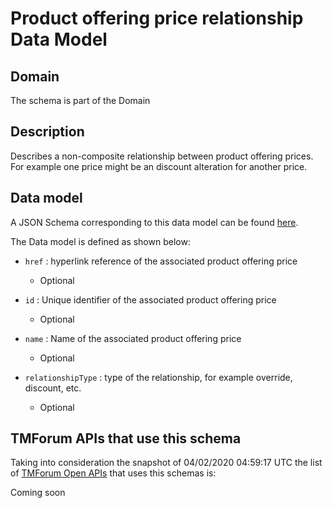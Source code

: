 # Product offering price relationship Data Model

## Domain

The  schema is part of the  Domain

## Description

Describes a non-composite relationship between product offering prices. For example one price might be an discount alteration for another price.

## Data model

A JSON Schema corresponding to this data model can be found
[here](https://github.com/tmforum-rand/schemas/blob/candidates/Product/ProductOfferingPriceRelationship.schema.json).

The Data model is defined as shown below:

- `href` : hyperlink reference of the associated product offering price

  - Optional


- `id` : Unique identifier of the associated product offering price

  - Optional


- `name` : Name of the associated product offering price

  - Optional


- `relationshipType` : type of the relationship, for example override, discount, etc.

  - Optional






## TMForum APIs that use this schema

Taking into consideration the snapshot of 04/02/2020 04:59:17 UTC the list of [TMForum Open APIs](https://www.tmforum.org/open-apis/) that uses this schemas is:

Coming soon